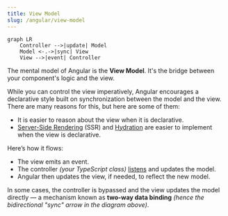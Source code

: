 ```yaml
---
title: View Model
slug: /angular/view-model
---
```


```mermaid
graph LR
    Controller -->|update| Model
    Model <-.->|sync| View
    View -->|event| Controller
```

The mental model of Angular is the **View Model**. It's the bridge between your component's logic and the view.

While you can control the view imperatively, Angular encourages a declarative style built on synchronization between the model and the view.
There are many reasons for this, but here are some of them:

- It is easier to reason about the view when it is declarative.
- [Server-Side Rendering](https://angular.dev/guide/ssr) (SSR) and [Hydration](https://angular.dev/guide/hydration) are easier to implement when the view is declarative.

Here’s how it flows:

- The view emits an event.
- The controller _(your TypeScript class)_ [listens](../05-event-binding/index.md) and updates the model.
- Angular then updates the view, if needed, to reflect the new model.

In some cases, the controller is bypassed and the view updates the model directly — a mechanism known as **two-way data binding** _(hence the bidirectional "sync" arrow in the diagram above)_.
